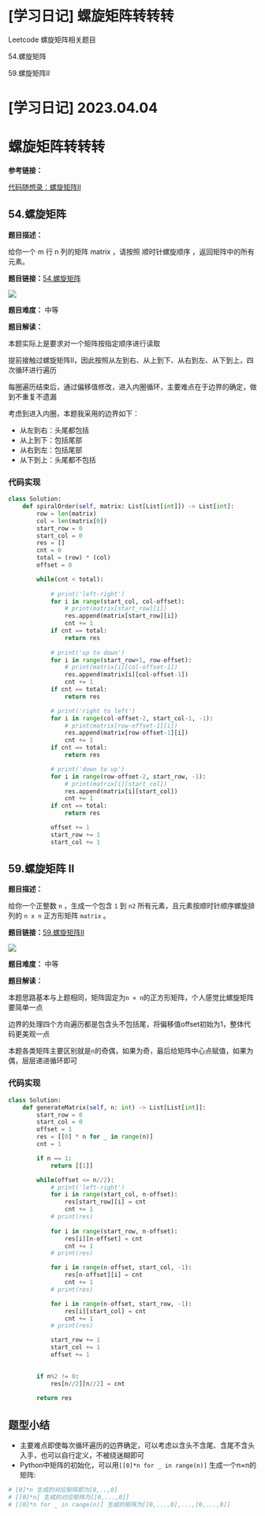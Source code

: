 # [学习日记] 螺旋矩阵转转转


Leetcode 螺旋矩阵相关题目

54.螺旋矩阵

59.螺旋矩阵II
<!--more-->

# [学习日记] 2023.04.04
# 螺旋矩阵转转转

**参考链接：**

[代码随想录：螺旋矩阵Ⅱ](https://www.programmercarl.com/0059.%E8%9E%BA%E6%97%8B%E7%9F%A9%E9%98%B5II.html)

## 54.螺旋矩阵

**题目描述：**

给你一个 m 行 n 列的矩阵 matrix ，请按照 顺时针螺旋顺序 ，返回矩阵中的所有元素。

**题目链接：**[54.螺旋矩阵](https://leetcode.cn/problems/spiral-matrix/)

![](images/学习日记/0404/螺旋矩阵示例.png)

**题目难度：** 中等

**题目解读：**

本题实际上是要求对一个矩阵按指定顺序进行读取

提前接触过螺旋矩阵Ⅱ，因此按照从左到右、从上到下、从右到左、从下到上，四次循环进行遍历

每圈遍历结束后，通过偏移值修改，进入内圈循环，主要难点在于边界的确定，做到不重复不遗漏

考虑到进入内圈，本题我采用的边界如下：

+ 从左到右：头尾都包括
+ 从上到下：包括尾部
+ 从右到左：包括尾部
+ 从下到上：头尾都不包括

### 代码实现

```python
class Solution:
    def spiralOrder(self, matrix: List[List[int]]) -> List[int]:
        row = len(matrix)
        col = len(matrix[0])
        start_row = 0
        start_col = 0
        res = []
        cnt = 0
        total = (row) * (col)
        offset = 0

        while(cnt < total):
            
            # print('left-right')
            for i in range(start_col, col-offset):
                # print(matrix[start_row][i])
                res.append(matrix[start_row][i])
                cnt += 1
            if cnt == total:
                return res
            
            # print('up to down')
            for i in range(start_row+1, row-offset):
                # print(matrix[i][col-offset-1])
                res.append(matrix[i][col-offset-1])
                cnt += 1
            if cnt == total:
                return res

            # print('right to left')
            for i in range(col-offset-2, start_col-1, -1):
                # print(matrix[row-offset-1][i])
                res.append(matrix[row-offset-1][i])
                cnt += 1
            if cnt == total:
                return res

            # print('down to up')
            for i in range(row-offset-2, start_row, -1):
                # print(matrix[i][start_col])
                res.append(matrix[i][start_col])
                cnt += 1
            if cnt == total:
                return res

            offset += 1
            start_row += 1
            start_col += 1
```

## 59.螺旋矩阵 II

**题目描述：**

给你一个正整数 `n` ，生成一个包含 `1` 到 `n2` 所有元素，且元素按顺时针顺序螺旋排列的 `n x n` 正方形矩阵 `matrix` 。

**题目链接：**[59.螺旋矩阵II](https://leetcode.cn/problems/spiral-matrix-ii/)

![](images/学习日记/0404/螺旋矩阵2示例.png)


**题目难度：** 中等

**题目解读：**

本题思路基本与上题相同，矩阵固定为`n × n`的正方形矩阵，个人感觉比螺旋矩阵要简单一点

边界的处理四个方向遍历都是包含头不包括尾，将偏移值offset初始为1，整体代码更美观一点

本题各类矩阵主要区别就是`n`的奇偶，如果为奇，最后给矩阵中心点赋值，如果为偶，层层递进循环即可

### 代码实现

```python
class Solution:
    def generateMatrix(self, n: int) -> List[List[int]]:
        start_row = 0
        start_col = 0
        offset = 1
        res = [[0] * n for _ in range(n)]
        cnt = 1

        if n == 1:
            return [[1]]

        while(offset <= n//2):
            # print('left-right')
            for i in range(start_col, n-offset):
                res[start_row][i] = cnt
                cnt += 1
            # print(res)
            
            for i in range(start_row, n-offset):
                res[i][n-offset] = cnt
                cnt += 1
            # print(res)

            for i in range(n-offset, start_col, -1):
                res[n-offset][i] = cnt
                cnt += 1
            # print(res)

            for i in range(n-offset, start_row, -1):
                res[i][start_col] = cnt
                cnt += 1
            # print(res)

            start_row += 1
            start_col += 1
            offset += 1

        
        if n%2 != 0:
            res[n//2][n//2] = cnt
        
        return res
```

## 题型小结
+ 主要难点即使每次循环遍历的边界确定，可以考虑以含头不含尾、含尾不含头入手，也可以自行定义，不被绕迷糊即可
+ Python中矩阵的初始化，可以用`[[0]*n for _ in range(n)]` 生成一个n×n的矩阵:

```python
# [0]*n 生成的对应矩阵即为[0,..,0]
# [[0]*n] 生成的对应矩阵为[[0,...,0]]
# [[0]*n for _ in range(n)] 生成的矩阵为[[0,...,0],...,[0,...,0]]
```
